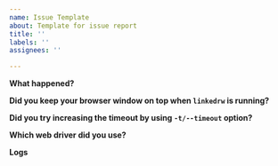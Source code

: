 ```yaml
---
name: Issue Template
about: Template for issue report
title: ''
labels: ''
assignees: ''

---
```


**What happened?**

**Did you keep your browser window on top when `linkedrw` is running?**

**Did you try increasing the timeout by using `-t/--timeout` option?**

**Which web driver did you use?**

**Logs**
